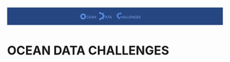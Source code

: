 
<p align="center">
  <img src="figures/odc-banner.jpg" alt="Alt Text" width="900"/>
</p>

# OCEAN DATA CHALLENGES
